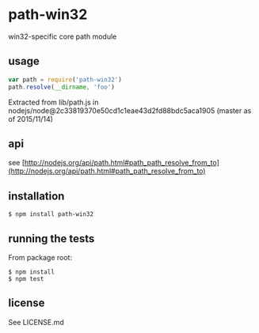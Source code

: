 # path-win32
win32-specific core path module

## usage
```js
var path = require('path-win32')
path.resolve(__dirname, 'foo')
```

Extracted from lib/path.js in nodejs/node@2c33819370e50cd1c1eae43d2fd88bdc5aca1905 (master as of 2015/11/14)

## api
see [http://nodejs.org/api/path.html#path_path_resolve_from_to](http://nodejs.org/api/path.html#path_path_resolve_from_to)

## installation

    $ npm install path-win32


## running the tests

From package root:

    $ npm install
    $ npm test


## license

See LICENSE.md